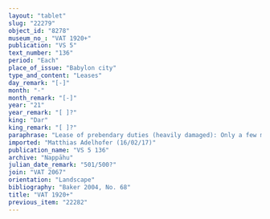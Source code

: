 ```yaml
---
layout: "tablet"
slug: "22279"
object_id: "8278"
museum_no_: "VAT 1920+"
publication: "VS 5"
text_number: "136"
period: "Each"
place_of_issue: "Babylon city"
type_and_content: "Leases"
day_remark: "[-]"
month: "-"
month_remark: "[-]"
year: "21"
year_remark: "[ ]?"
king: "Dar"
king_remark: "[ ]?"
paraphrase: "Lease of prebendary duties (heavily damaged): Only a few meat items of income of certain days, of the 4<sup>th</sup> and the 17<sup>th</sup> day can be perceived on the heavily damaged obverse of the tablet. <strong>A</strong> seems to be the lessee (given the expression <em>ana </em><strong>A</strong> [...] <em>iddin</em>) of the prebend. His duty extends [fr]om the 10<sup>th </sup>day to [x]. 3 witnesses and the scribe(?) ([...]/Iqūpu//&Scaron;umu-lib&scaron;i). The dating is lost apart from the damaged indication of the year.<br /> &nbsp;<br /> <strong>A</strong> = &Scaron;ellebu[/Iddin-Nab&ucirc;//Nappāhu]<br /> &nbsp;"
imported: "Matthias Adelhofer (16/02/17)"
publication_name: "VS 5 136"
archive: "Nappāhu"
julian_date_remark: "501/500?"
join: "VAT 2067"
orientation: "Landscape"
bibliography: "Baker 2004, No. 68"
title: "VAT 1920+"
previous_item: "22282"
---
```

